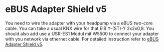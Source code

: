 # eBUS Adapter Shield v5

You need to wire the adapter with your headpump via a eBUS two-core cable. You can take a usual KNX wire for that EIB Y-(ST)-Y 2x2x0,8. You should also add use a USR-ES1 Modul mit W5500 to connect your adapter with you network via ethernet cable.
For detailed instruction refer to [eBUS Adapter Shield v5](https://adapter.ebusd.eu/v5/).
